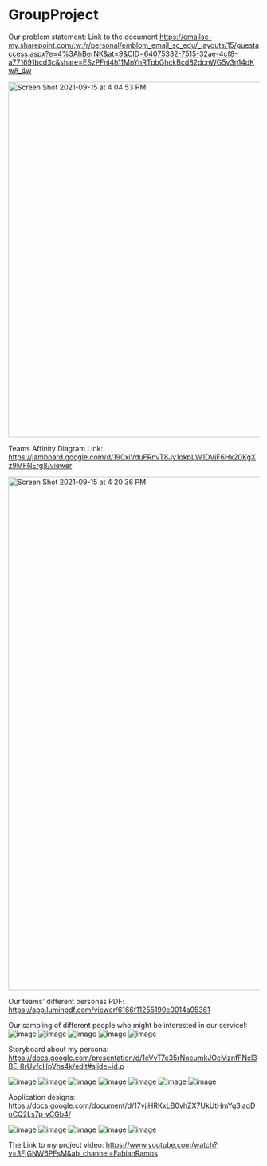 # GroupProject
Our problem statement:
Link to the document https://emailsc-my.sharepoint.com/:w:/r/personal/emblom_email_sc_edu/_layouts/15/guestaccess.aspx?e=4%3AhBerNK&at=9&CID=64075332-7515-32ae-4cf8-a771691bcd3c&share=ESzPFnl4h11MnYnRTpbGhckBcd82dcnWG5v3n14dKw8_4w


<img width="713" alt="Screen Shot 2021-09-15 at 4 04 53 PM" src="https://user-images.githubusercontent.com/89408711/133503178-ca9c329e-1a1f-42cb-87e3-032443375bf6.png">

Teams Affinity Diagram Link:
https://jamboard.google.com/d/190xiVduFRnvT8Jy1okpLW1DVjF6Hx20KgXz9MFNErg8/viewer


<img width="1030" alt="Screen Shot 2021-09-15 at 4 20 36 PM" src="https://user-images.githubusercontent.com/89408711/133503856-81ddc2a5-f8ed-4c32-8f15-2193caad70bb.png">


Our teams' different personas PDF:
https://app.luminpdf.com/viewer/6166f11255190e0014a95361

Our sampling of different people who might be interested in our service!:
![image](https://user-images.githubusercontent.com/89408711/137217656-8638d0a2-9492-4598-9aad-531a690a6cad.png)
![image](https://user-images.githubusercontent.com/89408711/137217674-73420f13-025d-417b-9b78-0ed5c010f960.png)
![image](https://user-images.githubusercontent.com/89408711/137217698-243520e5-5684-4091-b0a7-e1562f6e5a7c.png)
![image](https://user-images.githubusercontent.com/89408711/137217726-13c91263-ec91-4920-a321-772490d7e5a7.png)
![image](https://user-images.githubusercontent.com/89408711/137217742-2290a1ee-16d2-4a1c-b092-57a9da956e48.png)





Storyboard about my persona:
https://docs.google.com/presentation/d/1cVvT7e35rNoeumkJOeMznfFNcl3BE_8rUvfcHpVhs4k/edit#slide=id.p

![image](https://user-images.githubusercontent.com/89408711/138192855-2a3cc075-abeb-44fd-8884-8ae5cfffff2b.png)
![image](https://user-images.githubusercontent.com/89408711/138192870-dd7477c0-f2dc-49d3-827e-7455a6053cca.png)
![image](https://user-images.githubusercontent.com/89408711/138192888-537ce5c5-bde6-4944-a411-4e04e790e6db.png)
![image](https://user-images.githubusercontent.com/89408711/138192919-f56684b6-6b06-4590-83be-e9fc5b4a5428.png)
![image](https://user-images.githubusercontent.com/89408711/138192933-09f5d479-8f50-4892-8481-fd7747c024a5.png)
![image](https://user-images.githubusercontent.com/89408711/138192951-92f5f835-3adf-4885-ba56-4e53ca1dcedd.png)
![image](https://user-images.githubusercontent.com/89408711/138192996-9129a2fa-49ea-4cfc-b940-f5edaa6fe1f7.png)

Application designs:
https://docs.google.com/document/d/17vjiHRKxLB0vhZX7UkUtHmYg3iaqDoCQ2Ls7p_vCGb4/


![image](https://user-images.githubusercontent.com/89408711/140238927-a82546f3-0e2e-41d4-8324-143677b2014e.png)
![image](https://user-images.githubusercontent.com/89408711/140238957-577726a1-3db8-4ee7-b543-7a2c618b8a47.png)
![image](https://user-images.githubusercontent.com/89408711/140238992-4924a25f-7f04-4739-aabb-afe98879095a.png)
![image](https://user-images.githubusercontent.com/89408711/140239009-40c50fc0-4eec-4955-a78c-de8e0cbaa6cf.png)
![image](https://user-images.githubusercontent.com/89408711/140239028-ff0db0d3-84a9-41f8-af44-45d749fc6a12.png)

The Link to my project video:
https://www.youtube.com/watch?v=3FjGNW6PFsM&ab_channel=FabianRamos
